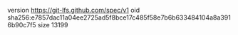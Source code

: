 version https://git-lfs.github.com/spec/v1
oid sha256:e7857dac11a04ee2725ad5f8bce17c485f58e7b6b633484104a8a3916b90c7f5
size 13199

